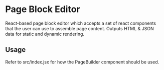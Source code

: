 # Page Block Editor

React-based page block editor which accepts a set of react components that the user can use to assemble page content.
Outputs HTML & JSON data for static and dynamic rendering.

## Usage

Refer to src/index.jsx for how the PageBuilder component should be used.
